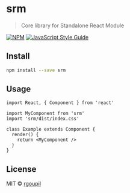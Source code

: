 # srm

> Core library for Standalone React Module

[![NPM](https://img.shields.io/npm/v/srm.svg)](https://www.npmjs.com/package/srm) [![JavaScript Style Guide](https://img.shields.io/badge/code_style-standard-brightgreen.svg)](https://standardjs.com)

## Install

```bash
npm install --save srm
```

## Usage

```tsx
import React, { Component } from 'react'

import MyComponent from 'srm'
import 'srm/dist/index.css'

class Example extends Component {
  render() {
    return <MyComponent />
  }
}
```

## License

MIT © [rgoupil](https://github.com/rgoupil)
